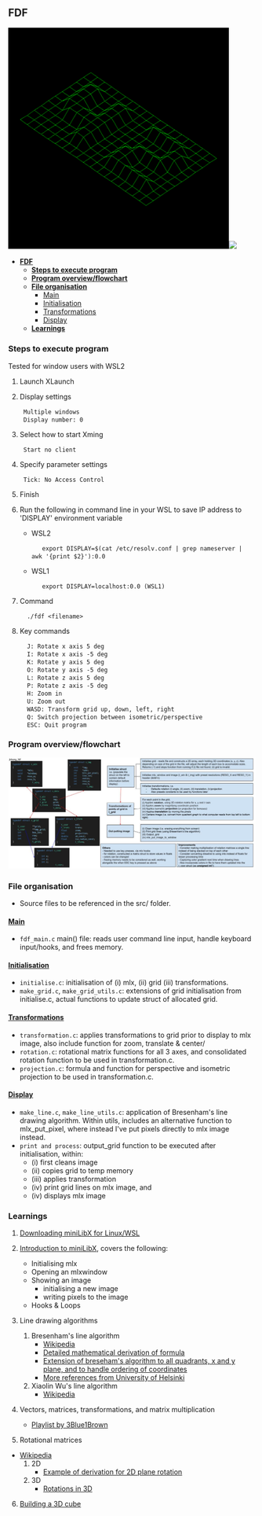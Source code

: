 ## **FDF**

<img src="./references/42.gif" width="450"><img src="./references/t2.gif" width="450" >

- [**FDF**](#fdf)
  - [**Steps to execute program**](#steps-to-execute-program)
  - [**Program overview/flowchart**](#program-overviewflowchart)
  - [**File organisation**](#file-organisation)
    - [<ins>Main</ins>](#insmainins)
    - [<ins>Initialisation</ins>](#insinitialisationins)
    - [<ins>Transformations</ins>](#instransformationsins)
    - [<ins>Display</ins>](#insdisplayins)
  - [**Learnings**](#learnings)


### **Steps to execute program**
Tested for window users with WSL2 
1. Launch XLaunch
2. Display settings

		Multiple windows
		Display number: 0

3. Select how to start Xming

		Start no client

4. Specify parameter settings

		Tick: No Access Control

5. Finish
   
6. Run the following in command line in your WSL to save IP address to 'DISPLAY' environment variable
   - WSL2

			export DISPLAY=$(cat /etc/resolv.conf | grep nameserver | awk '{print $2}'):0.0

   - WSL1

			export DISPLAY=localhost:0.0 (WSL1)

7. Command

         ./fdf <filename>

8. Key commands

         J: Rotate x axis 5 deg
         I: Rotate x axis -5 deg
         K: Rotate y axis 5 deg
         O: Rotate y axis -5 deg
         L: Rotate z axis 5 deg
         P: Rotate z axis -5 deg
         H: Zoom in
         U: Zoom out
         WASD: Transform grid up, down, left, right
         Q: Switch projection between isometric/perspective
         ESC: Quit program

### **Program overview/flowchart**
<img src="./references/fdf_flowchart.jpg">

### **File organisation**
- Source files to be referenced in the src/ folder.
#### <ins>Main</ins>
- `fdf_main.c` main() file: reads user command line input, handle keyboard input/hooks, and frees memory.
#### <ins>Initialisation</ins>
- `initialise.c`: initialisation of (i) mlx, (ii) grid (iii) transformations.
- `make_grid.c`, `make_grid_utils.c`: extensions of grid initialisation from initialise.c, actual functions to update struct of allocated grid.
#### <ins>Transformations</ins>
- `transformation.c`: applies transformations to grid prior to display to mlx image, also include function for zoom, translate & center/
- `rotation.c`: rotational matrix functions for all 3 axes, and consolidated rotation function to be used in transformation.c.
- `projection.c`: formula and function for perspective and isometric projection to be used in transformation.c.
#### <ins>Display</ins>
- `make_line.c`, `make_line_utils.c`: application of Bresenham's line drawing algorithm. Within utils, includes an alternative function to mlx_put_pixel, where instead I've put pixels directly to mlx image instead.
- `print and process`: output_grid function to be executed after initialisation, within: 
  - (i) first cleans image
  - (ii) copies grid to temp memory
  - (iii) applies transformation
  - (iv) print grid lines on mlx image, and
  - (iv) displays mlx image 


### **Learnings**
1. [Downloading miniLibX for Linux/WSL](https://github.com/42Paris/minilibx-linux)

2. [Introduction to miniLibX](https://harm-smits.github.io/42docs/libs/minilibx/getting_started.html#writing-pixels-to-a-image), covers the following:
   - Initialising mlx
   - Opening an mlxwindow
   - Showing an image
     - initialising a new image
     - writing pixels to the image
   - Hooks & Loops

3. Line drawing algorithms
   1. Bresenham's line algorithm
      - [Wikipedia](https://en.wikipedia.org/wiki/Bresenham%27s_line_algorithm)
      - [Detailed mathematical derivation of formula](https://www.youtube.com/watch?v=RGB-wlatStc)
      - [Extension of breseham's algorithm to all quadrants, x and y plane, and to handle ordering of coordinates](https://www.youtube.com/watch?v=H1RtMA3XV3k&ab_channel=AbdulBariAbdulBariVerified)
      - [More references from University of Helsinki](https://www.cs.helsinki.fi/group/goa/mallinnus/lines/bresenh.html#:~:text=Bresenham%20for%20negative%20slopes,error%2C%20%2C%20associated%20with%20y.)
	2. Xiaolin Wu's line algorithm
         - [Wikipedia](https://en.wikipedia.org/wiki/Xiaolin_Wu%27s_line_algorithm)

4. Vectors, matrices, transformations, and matrix multiplication
   - [Playlist by 3Blue1Brown](https://www.youtube.com/playlist?list=PLZHQObOWTQDPD3MizzM2xVFitgF8hE_ab) 

5. Rotational matrices
- [Wikipedia](https://en.wikipedia.org/wiki/Rotation_matrix)
   1. 2D
		- [Example of derivation for 2D plane rotation](https://www.youtube.com/watch?v=OYuoPTRVzxY&t=2s)
   2. 3D
         - [Rotations in 3D](https://www.youtube.com/watch?v=wg9bI8-Qx2Q&t=75s)

6. [Building a 3D cube](https://www.youtube.com/watch?v=UZcfoc_nom4)


